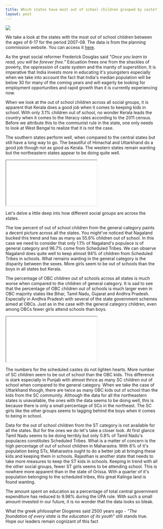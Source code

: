 ```yaml
---
title: Which states have most out of school children grouped by caste?
layout: post
---
```


<a href="{{ page.url }}"><img class="excerpt-img" src="{{ site.url }}/assets/img/india700x100.png" /></a>


We take a look at the states with the most out of school children between the ages of 6-17 for the period 2007-08. The data is from the planning commission website. You can access it [here](http://data.gov.in/catalog/out-school-children-6-17-years#web_catalog_tabs_block_10).

As the great social reformer Frederick Douglas said <em>&ldquo;Once you learn to read, you will be forever free.&rdquo;</em> Edcuation frees one from the shackles of poverty, the oppression of caste system and the inanity of superstition. It is imperative that India invests more in educating it's youngsters especially when we take into account the fact that India's median population will be below 30 for many of the coming years and will eagerly be looking for employment opportunities and rapid growth than it is currently experiencing now.

When we look at the out of school children across all social groups, it is apparent that Kerala does a good job when it comes to keeping kids in school. With only 3.1% children out of school, no wonder Kerala leads the country when it comes to the literacy rates according to the 2011 census. Before we attribute this to the communist rule in the state, one only needs to look at West Bengal to realize that it is not the case.

The southern states perform well, when compared to the central states but still have a long way to go. The beautiful of Himachal and Uttarkhand do a good job though not as good as Kerala. The western states remain wanting but the northeastern states appear to be doing quite well.
<!--excerpt-->

<iframe class="data-frame sixteen columns" src="/assets/outofschoolbysocialgroup.html" marginwidth="0" marginheight="0" scrolling="no"></iframe>

Let's delve a little deep into how different social groups are across the states.

The low percent of out of school children from the general category paints a decent picture across all the states. You might've noticed that Nagaland bucked this trend and has as many as 55.6% children out of school. In this case we need to consider that only 1.1% of Nagaland's populace is of general category and 96.7% come from Scheduled Tribes. We can observe Nagaland does quite well to keep almost 94% of children from Scheduled Tribes in schools. What remains wanting in the general category is the disparity between the sexes. More girls seem to be out of schools than the boys in all states but Kerala.

The percentage of OBC children out of schools across all states is much worse when compared to the children of general category. It is sad to see that the percentage of OBC children out of schools is much larger even in OBC majority states like Bihar, Tamil Nadu, Gujarat and Andhra Pradesh. Especially in Andhra Pradesh with several of the state government schemes aimed at OBCs. Just as in the case with the general category children, even among OBCs fewer girls attend schools than boys.

<iframe class="data-frame sixteen columns" src="/assets/populationdistributionbysocialgroups.html" marginwidth="0" marginheight="0" scrolling="no"></iframe>

The numbers for the scheduled castes do not lighten hearts. More number of SC children seem to be out of school than the OBC kids. This difference is stark especially in Punjab with almost thrice as many SC children out of school when compared to the general category. When we take the case of Uttarkhand though, there are twice as many OBC kids out of school than the kids from the SC community. Although the data for all the northeastern states is unavailable, the ones with the data seems to be doing well, this is because there is only a small percentage of SCs in the northeast. The SC girls like the other groups seems to lagging behind the boys when it comes to being in school.

Data for the out of school children from the ST category is not available for all the states. But for the ones we do let's take a closer look. At first glance Tamil Nadu seems to be doing terribly but only 0.8% of Tamil Nadu's populaces constitutes Scheduled Tribes. What is a matter of concern is the high percentage of out of school children in Maharastra. With 8% of it's population being STs, Maharastra ought to do a better job at bringing these kids and keeping them in schools. Rajasthan is another state that needs to take more measures to keep the ST kids in schools. Keeping in trend with all the other social groups, fewer ST girls seems to be attending school. This is nowhere more apparent than in the state of Orissa. With a quarter of it's population belonging to the scheduled tribes, this great Kalinga land is found wanting.

The amount spent on education as a percentage of total central government expenditure has reduced to 9.98% during the UPA rule. With such a small amount invested in our future, it is no wonder that the data looks so bleak.

What the greek philosopher Diogenes said 2500 years ago - <em>&ldquo;The foundation of every state is the education of its youth&rdquo;</em>  still stands true. Hope our leaders remain cognizant of this fact